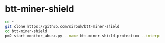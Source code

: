 # btt-miner-shield

```bash
cd ~
git clone https://github.com/sirouk/btt-miner-shield
cd btt-miner-shield
pm2 start monitor_abuse.py --name btt-miner-shield-protection --interpreter python3
```
